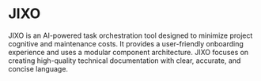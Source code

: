 # JIXO

JIXO is an AI-powered task orchestration tool designed to minimize project cognitive and maintenance costs. It provides a user-friendly onboarding experience and uses a modular component architecture. JIXO focuses on creating high-quality technical documentation with clear, accurate, and concise language.
